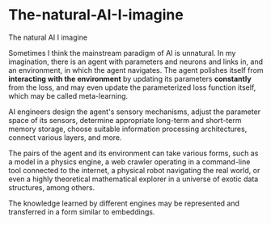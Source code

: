 # The-natural-AI-I-imagine
The natural AI I imagine

Sometimes I think the mainstream paradigm of AI is unnatural. In my imagination, there is an agent with parameters and neurons and links in, and an environment, in which the agent navigates. The agent polishes itself from **interacting with the environment** by updating its parameters **constantly** from the loss, and may even update the parameterized loss function itself, which may be called meta-learning.

AI engineers design the agent's sensory mechanisms, adjust the parameter space of its sensors, determine appropriate long-term and short-term memory storage, choose suitable information processing architectures, connect various layers, and more.

The pairs of the agent and its environment can take various forms, such as a model in a physics engine, a web crawler operating in a command-line tool connected to the internet, a physical robot navigating the real world, or even a highly theoretical mathematical explorer in a universe of exotic data structures, among others.

The knowledge learned by different engines may be represented and transferred in a form similar to embeddings.
